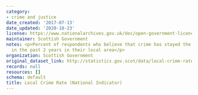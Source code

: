 ```yaml
---
category:
- crime and justice
date_created: '2017-07-13'
date_updated: '2020-10-23'
license: https://www.nationalarchives.gov.uk/doc/open-government-licence/version/3/
maintainer: Scottish Government
notes: <p>Percent of respondents who believe that crime has stayed the same or reduced
  in the past 2 years in their local area</p>
organization: Scottish Government
original_dataset_link: http://statistics.gov.scot/data/local-crime-rate-national-indicator
records: null
resources: []
schema: default
title: Local Crime Rate (National Indicator)
---
```

